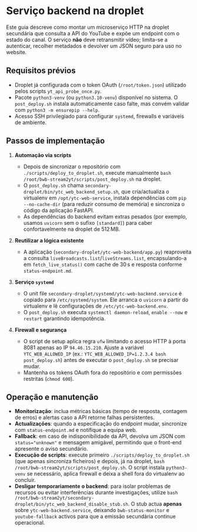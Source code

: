 # Serviço backend na droplet

Este guia descreve como montar um microserviço HTTP na droplet secundária que consulta a API do YouTube e expõe um endpoint com o estado do canal. O serviço **não** deve retransmitir vídeo; limita-se a autenticar, recolher metadados e devolver um JSON seguro para uso no website.

## Requisitos prévios

- Droplet já configurada com o token OAuth (`/root/token.json`) utilizado pelos scripts `yt_api_probe_once.py`.
- Pacote `python3-venv` (ou `python3.10-venv`) disponível no sistema. O `post_deploy.sh` instala automaticamente caso falte, mas convém validar com `python3 -m ensurepip --help`.
- Acesso SSH privilegiado para configurar `systemd`, firewalls e variáveis de ambiente.

## Passos de implementação

1. **Automação via scripts**
   - Depois de sincronizar o repositório com `./scripts/deploy_to_droplet.sh`, execute manualmente `bash /root/bwb-stream2yt/scripts/post_deploy.sh` na droplet.
   - O `post_deploy.sh` chama `secondary-droplet/bin/ytc_web_backend_setup.sh`, que cria/actualiza o virtualenv em `/opt/ytc-web-service`, instala dependências com `pip --no-cache-dir` (para reduzir consumo de memória) e sincroniza o código da aplicação FastAPI.
   - As dependências do backend evitam extras pesados (por exemplo, usamos `uvicorn` sem o sufixo `[standard]`) para caber confortavelmente na droplet de 512 MB.

2. **Reutilizar a lógica existente**
   - A aplicação (`secondary-droplet/ytc-web-backend/app.py`) reaproveita a consulta `liveBroadcasts.list`/`liveStreams.list`, encapsulando-a em `fetch_live_status()` com cache de 30 s e resposta conforme `status-endpoint.md`.

3. **Serviço `systemd`**
   - O unit file `secondary-droplet/systemd/ytc-web-backend.service` é copiado para `/etc/systemd/system`. Ele arranca o `uvicorn` a partir do virtualenv e lê configurações de `/etc/ytc-web-backend.env`.
   - O `post_deploy.sh` executa `systemctl daemon-reload`, `enable --now` e `restart` garantindo idempotência.

4. **Firewall e segurança**
   - O script de setup aplica regra `ufw` limitando o acesso HTTP à porta 8081 apenas ao IP `94.46.15.210`. Ajuste a variável `YTC_WEB_ALLOWED_IP` (ex.: `YTC_WEB_ALLOWED_IP=1.2.3.4 bash post_deploy.sh`) antes de executar o `post_deploy.sh` se precisar mudar.
   - Mantenha os tokens OAuth fora do repositório e com permissões restritas (`chmod 600`).

## Operação e manutenção

- **Monitorização**: inclua métricas básicas (tempo de resposta, contagem de erros) e alertas caso a API retorne falhas persistentes.
- **Actualizações**: quando a especificação do endpoint mudar, sincronize com `status-endpoint.md` e notifique a equipa web.
- **Fallback**: em caso de indisponibilidade da API, devolva um JSON com `status="unknown"` e mensagem amigável, permitindo que o front-end apresente o aviso secundário.
- **Execução de scripts**: execute primeiro `./scripts/deploy_to_droplet.sh` (que apenas sincroniza ficheiros) e depois, já na droplet, `bash /root/bwb-stream2yt/scripts/post_deploy.sh`. O script instala `python3-venv` se necessário, aplica firewall e deixa a shell fora do virtualenv ao concluir.
- **Desligar temporariamente o backend**: para isolar problemas de recursos ou evitar interferências durante investigações, utilize `bash /root/bwb-stream2yt/secondary-droplet/bin/ytc_web_backend_disable_stub.sh`. O stub actua **apenas** sobre `ytc-web-backend.service`, deixando `bwb-status-monitor` e `youtube-fallback` activos para que a emissão secundária continue operacional.

